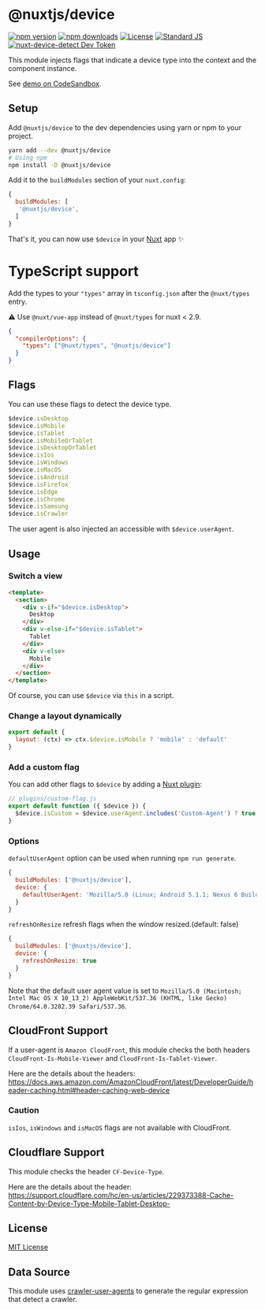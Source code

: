 # @nuxtjs/device

[![npm version][npm-version-src]][npm-version-href]
[![npm downloads][npm-downloads-src]][npm-downloads-href]
[![License][license-src]][license-href]
[![Standard JS][standard-js-src]][standard-js-href]
[![nuxt-device-detect Dev Token](https://badge.devtoken.rocks/nuxt-device-detect)](https://devtoken.rocks/package/nuxt-device-detect)

This module injects flags that indicate a device type into the context and the component instance.

See [demo on CodeSandbox](https://codesandbox.io/s/github/nuxt-community/device-module).

## Setup

Add `@nuxtjs/device` to the dev dependencies using yarn or npm to your project.

```bash
yarn add --dev @nuxtjs/device
# Using npm
npm install -D @nuxtjs/device
```

Add it to the `buildModules` section of your `nuxt.config`:

```js
{
  buildModules: [
   '@nuxtjs/device',
  ]
}
```

That's it, you can now use `$device` in your [Nuxt](https://nuxtjs.org) app ✨

# TypeScript support

Add the types to your `"types"` array in `tsconfig.json` after the `@nuxt/types` entry.

:warning: Use `@nuxt/vue-app` instead of `@nuxt/types` for nuxt < 2.9.

```json
{
  "compilerOptions": {
    "types": ["@nuxt/types", "@nuxtjs/device"]
  }
}
```

## Flags

You can use these flags to detect the device type.

```js
$device.isDesktop
$device.isMobile
$device.isTablet
$device.isMobileOrTablet
$device.isDesktopOrTablet
$device.isIos
$device.isWindows
$device.isMacOS
$device.isAndroid
$device.isFirefox
$device.isEdge
$device.isChrome
$device.isSamsung
$device.isCrawler
```

The user agent is also injected an accessible with `$device.userAgent`.

## Usage

### Switch a view

```html
<template>
  <section>
    <div v-if="$device.isDesktop">
      Desktop
    </div>
    <div v-else-if="$device.isTablet">
      Tablet
    </div>
    <div v-else>
      Mobile
    </div>
  </section>
</template>
```

Of course, you can use `$device` via `this` in a script.

### Change a layout dynamically

```js
export default {
  layout: (ctx) => ctx.$device.isMobile ? 'mobile' : 'default'
}
```

### Add a custom flag

You can add other flags to `$device` by adding a [Nuxt plugin](https://nuxtjs.org/docs/2.x/directory-structure/plugins):

```js
// plugins/custom-flag.js
export default function ({ $device }) {
  $device.isCustom = $device.userAgent.includes('Custom-Agent') ? true : false
}
```

### Options

`defaultUserAgent` option can be used when running `npm run generate`.

```js
{
  buildModules: ['@nuxtjs/device'],
  device: {
    defaultUserAgent: 'Mozilla/5.0 (Linux; Android 5.1.1; Nexus 6 Build/LYZ28E) AppleWebKit/537.36 (KHTML, like Gecko) Chrome/64.0.3282.39 Mobile Safari/537.36'
  }
}
```

`refreshOnResize` refresh flags when the window resized.(default: false)

```js
{
  buildModules: ['@nuxtjs/device'],
  device: {
    refreshOnResize: true
  }
}
```

Note that the default user agent value is set to `Mozilla/5.0 (Macintosh; Intel Mac OS X 10_13_2) AppleWebKit/537.36 (KHTML, like Gecko) Chrome/64.0.3282.39 Safari/537.36`.
## CloudFront Support

If a user-agent is `Amazon CloudFront`, this module checks
the both headers `CloudFront-Is-Mobile-Viewer` and `CloudFront-Is-Tablet-Viewer`.

Here are the details about the headers:
https://docs.aws.amazon.com/AmazonCloudFront/latest/DeveloperGuide/header-caching.html#header-caching-web-device

### Caution

`isIos`, `isWindows` and `isMacOS` flags are not available with CloudFront.

## Cloudflare Support

This module checks the header `CF-Device-Type`.

Here are the details about the header:
https://support.cloudflare.com/hc/en-us/articles/229373388-Cache-Content-by-Device-Type-Mobile-Tablet-Desktop-

## License

[MIT License](./LICENSE)

<!-- Badges -->
[npm-version-src]: https://img.shields.io/npm/dt/@nuxtjs/device.svg?style=flat-square
[npm-version-href]: https://npmjs.com/package/@nuxtjs/device

[npm-downloads-src]: https://img.shields.io/npm/v/@nuxtjs/device/latest.svg?style=flat-square
[npm-downloads-href]: https://npmjs.com/package/@nuxtjs/device

[circle-ci-src]: https://img.shields.io/circleci/project/github/nuxt-community/device-module.svg?style=flat-square
[circle-ci-href]: https://circleci.com/gh/nuxt-community/device-module

[codecov-src]: https://img.shields.io/codecov/c/github/nuxt-community/device-module.svg?style=flat-square
[codecov-href]: https://codecov.io/gh/nuxt-community/device-module

[standard-js-src]: https://img.shields.io/badge/code_style-standard-brightgreen.svg?style=flat-square
[standard-js-href]: https://standardjs.com

[license-src]: https://img.shields.io/npm/l/@nuxtjs/device.svg?style=flat-square
[license-href]: https://npmjs.com/package/@nuxtjs/device

## Data Source

This module uses [crawler-user-agents](https://github.com/monperrus/crawler-user-agents) to generate the regular expression that detect a crawler.

